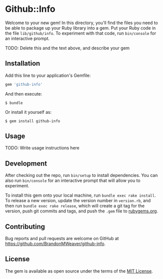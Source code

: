 # Github::Info

Welcome to your new gem! In this directory, you'll find the files you need to be able to package up your Ruby library into a gem. Put your Ruby code in the file `lib/github/info`. To experiment with that code, run `bin/console` for an interactive prompt.

TODO: Delete this and the text above, and describe your gem

## Installation

Add this line to your application's Gemfile:

```ruby
gem 'github-info'
```

And then execute:

    $ bundle

Or install it yourself as:

    $ gem install github-info

## Usage

TODO: Write usage instructions here

## Development

After checking out the repo, run `bin/setup` to install dependencies. You can also run `bin/console` for an interactive prompt that will allow you to experiment.

To install this gem onto your local machine, run `bundle exec rake install`. To release a new version, update the version number in `version.rb`, and then run `bundle exec rake release`, which will create a git tag for the version, push git commits and tags, and push the `.gem` file to [rubygems.org](https://rubygems.org).

## Contributing

Bug reports and pull requests are welcome on GitHub at https://github.com/BrandonMWeaver/github-info.

## License

The gem is available as open source under the terms of the [MIT License](https://opensource.org/licenses/MIT).
